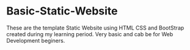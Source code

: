 # Basic-Static-Website
These are the template Static Website using HTML CSS and BootStrap created during my learning period. Very basic and cab be for Web Development beginers.
